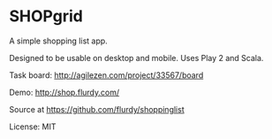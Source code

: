 SHOPgrid
====

A simple shopping list app.

Designed to be usable on desktop and mobile.
Uses Play 2 and Scala.

Task board: http://agilezen.com/project/33567/board

Demo: http://shop.flurdy.com/

Source at https://github.com/flurdy/shoppinglist

License: MIT
